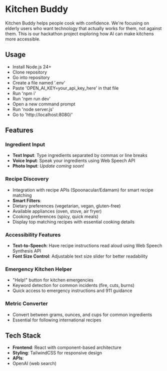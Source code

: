 # Kitchen Buddy
Kitchen Buddy helps people cook with confidence. We're focusing on elderly users who want technology that actually works for them, not against them. This is our hackathon project exploring how AI can make kitchens more accessible.


## Usage

- Install Node.js 24+
- Clone repository
- Go into repository
- Create a file named '.env'
- Paste 'OPEN_AI_KEY=your_api_key_here' in that file
- Run 'npm i'
- Run 'npm run dev'
- Open a new command prompt
- Run 'node server.js'
- Go to 'http://localhost:8080/'


## Features

### Ingredient Input
- **Text Input**: Type ingredients separated by commas or line breaks
- **Voice Input**: Speak your ingredients using Web Speech API
- **Photo Input**: *Update coming soon!*

### Recipe Discovery
- Integration with recipe APIs (Spoonacular/Edamam) for smart recipe matching
- **Smart Filters**:
 - Dietary preferences (vegetarian, vegan, gluten-free)
 - Available appliances (oven, stove, air fryer)
 - Cooking preferences (spicy, quick meals)
- Display top matching recipes with essential cooking details

### Accessibility Features
- **Text-to-Speech**: Have recipe instructions read aloud using Web Speech Synthesis API
- **Font Size Control**: Adjustable text size slider for better readability

### Emergency Kitchen Helper
- "Help!" button for kitchen emergencies
- Keyword detection for common incidents (fire, cuts, burns)
- Quick access to emergency instructions and 911 guidance

### Metric Converter
- Convert between grams, ounces, and cups for common ingredients
- Essential for following international recipes

## Tech Stack

- **Frontend**: React with component-based architecture
- **Styling**: TailwindCSS for responsive design
- **APIs**: 
 - OpenAI (web search)

